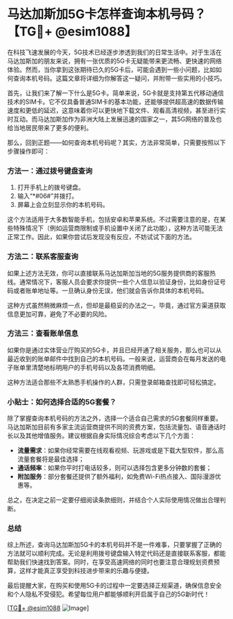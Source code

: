 # 马达加斯加5G卡怎样查询本机号码？【TG💪+ @esim1088】

在科技飞速发展的今天，5G技术已经逐步渗透到我们的日常生活中。对于生活在马达加斯加的朋友来说，拥有一张优质的5G卡无疑能带来更流畅、更快速的网络体验。然而，当你拿到这张期待已久的5G卡后，可能会遇到一些小问题，比如如何查询本机号码。这篇文章将详细为你解答这一疑问，并附带一些实用的小技巧。

首先，让我们来了解一下什么是5G卡。简单来说，5G卡就是支持第五代移动通信技术的SIM卡。它不仅具备普通SIM卡的基本功能，还能够提供超高速的数据传输速度和更低的延迟，这意味着你可以更快地下载文件、观看高清视频，甚至进行实时互动。而马达加斯加作为非洲大陆上发展迅速的国家之一，其5G网络的普及也给当地居民带来了更多的便利。

那么，回到正题——如何查询本机号码呢？其实，方法非常简单，只需要按照以下步骤操作即可：

### 方法一：通过拨号键盘查询

1. 打开手机上的拨号键盘。
2. 输入“*#06#”并拨打。
3. 屏幕上会立刻显示你的本机号码。

这个方法适用于大多数智能手机，包括安卓和苹果系统。不过需要注意的是，在某些特殊情况下（例如运营商限制或手机设置中关闭了此功能），这种方法可能无法正常工作。因此，如果你尝试后发现没有反应，不妨试试下面的方法。

### 方法二：联系客服查询

如果上述方法无效，你可以直接联系马达加斯加当地的5G服务提供商的客服热线。通常情况下，客服人员会要求你提供一些个人信息以验证身份，比如身份证号码或者账单地址等。一旦确认身份无误，他们就会告诉你具体的本机号码。

这种方式虽然稍微麻烦一点，但却是最稳妥的办法之一。毕竟，通过官方渠道获取信息更加可靠，避免了不必要的风险。

### 方法三：查看账单信息

如果你是通过实体营业厅购买的5G卡，并且已经开通了相关服务，那么也可以从最近收到的账单邮件中找到自己的本机号码。一般来说，运营商会在每月发送的电子账单里清楚地标明用户的手机号码以及各项消费明细。

这种方法适合那些不太熟悉手机操作的人群，只需登录邮箱查找即可轻松搞定。

### 小贴士：如何选择合适的5G套餐？

除了掌握查询本机号码的方法之外，选择一个适合自己需求的5G套餐同样重要。马达加斯加目前有多家主流运营商提供不同的资费方案，包括流量包、语音通话时长以及其他增值服务。建议根据自身实际情况综合考虑以下几个方面：

- **流量需求**：如果你经常需要在线观看视频、玩游戏或是下载大型软件，那么高流量套餐将是最佳选择；
- **通话频率**：如果你平时打电话较多，则可以选择包含更多分钟数的套餐；
- **附加服务**：部分套餐还提供了额外福利，如免费Wi-Fi热点接入、国际漫游优惠等。

总之，在决定之前一定要仔细阅读条款细则，并结合个人实际使用情况做出合理判断。

### 总结

综上所述，查询马达加斯加5G卡的本机号码并不是一件难事，只要掌握了正确的方法就可以顺利完成。无论是利用拨号键盘输入特定代码还是直接联系客服，都能帮助我们快速找到答案。同时，在享受高速网络的同时也要注意合理规划资费预算，这样才能真正享受到科技进步带来的乐趣与便捷。

最后提醒大家，在购买和使用5G卡的过程中一定要选择正规渠道，确保信息安全和个人隐私不受侵犯。希望每位用户都能够顺利开启属于自己的5G新时代！

[[TG💪+ @esim1088](https://t.me/s/esim1088) ![Image](https://i.postimg.cc/4NQfJmqS/Snipaste-2025-05-13-00-14-12.png)]